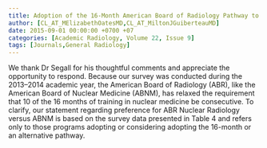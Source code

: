 ```yaml
---
title: Adoption of the 16-Month American Board of Radiology Pathway to Dual Board Certifications in Nuclear Radiology and/or Nuclear Medicine for Diagnostic Radiology Residents
author: [CL_AT_MElizabethOatesMD,CL_AT_MiltonJGuiberteauMD]
date: 2015-09-01 00:00:00 +0700 +07
categories: [Academic Radiology, Volume 22, Issue 9]
tags: [Journals,General Radiology]
---
```

We thank Dr Segall for his thoughtful comments and appreciate the opportunity to respond. Because our survey was conducted during the 2013–2014 academic year, the American Board of Radiology (ABR), like the American Board of Nuclear Medicine (ABNM), has relaxed the requirement that 10 of the 16 months of training in nuclear medicine be consecutive. To clarify, our statement regarding preference for ABR Nuclear Radiology versus ABNM is based on the survey data presented in Table 4 and refers only to those programs adopting or considering adopting the 16-month or an alternative pathway.